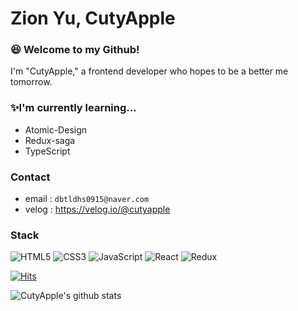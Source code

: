 # Zion Yu, CutyApple

### 😆 Welcome to my Github!
I'm "CutyApple," a frontend developer who hopes to be a better me tomorrow.

### ✨I'm currently learning...

- Atomic-Design
- Redux-saga
- TypeScript

### Contact

- email : `dbtldhs0915@naver.com`
- velog : https://velog.io/@cutyapple

### Stack

![HTML5](https://img.shields.io/badge/HTML5-%E2%98%85%E2%98%85%E2%98%85%E2%98%85%E2%98%85-E34F26?style=plastic&logo=HTML5) ![CSS3](https://img.shields.io/badge/CSS3-%E2%98%85%E2%98%85%E2%98%85%E2%98%85%E2%98%85-1572B6?style=plastic&logo=css3) ![JavaScript](https://img.shields.io/badge/JS-%E2%98%85%E2%98%85%E2%98%85%E2%98%85%E2%98%86-F7DF1E?style=plastic&logo=JavaScript) ![React](https://img.shields.io/badge/React-%E2%98%85%E2%98%85%E2%98%85%E2%98%86%E2%98%86-61DAFB?style=plastic&logo=React) ![Redux](https://img.shields.io/badge/Redux-%E2%98%85%E2%98%85%E2%98%85%E2%98%86%E2%98%86-764ABC?style=plastic&logo=Redux)

[![Hits](https://hits.seeyoufarm.com/api/count/incr/badge.svg?url=https%3A%2F%2Fgithub.com%2Fcutyapple&count_bg=%2379C83D&title_bg=%23555555&icon=&icon_color=%23E7E7E7&title=hits&edge_flat=false)](https://hits.seeyoufarm.com)

![CutyApple's github stats](https://github-readme-stats.vercel.app/api?username=CutyApple&show_icons=true&theme=radical)

<!--
**cutyapple/cutyapple** is a ✨ _special_ ✨ repository because its `README.md` (this file) appears on your GitHub profile.

Here are some ideas to get you started:

- 🔭 I’m currently working on ...
- 🌱 I’m currently learning ...
- 👯 I’m looking to collaborate on ...
- 🤔 I’m looking for help with ...
- 💬 Ask me about ...
- 📫 How to reach me: ...
- 😄 Pronouns: ...
- ⚡ Fun fact: ...
-->
